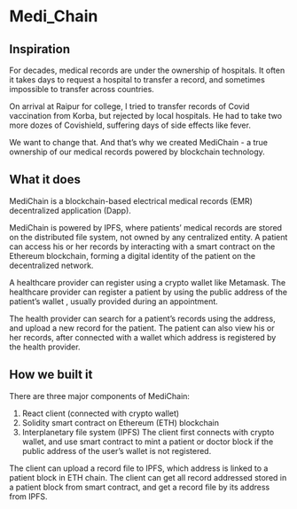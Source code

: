 ﻿# Medi_Chain
## Inspiration
For decades, medical records are under the ownership of hospitals. It often it takes days to request a hospital to transfer a record, and sometimes impossible to transfer across countries.

On arrival at Raipur for college, I tried to transfer records of Covid vaccination from Korba, but rejected by local hospitals. He had to take two more dozes of Covishield, suffering days of side effects like fever.

We want to change that. And that’s why we created MediChain - a true ownership of our medical records powered by blockchain technology.

## What it does
MediChain is a blockchain-based electrical medical records (EMR) decentralized application (Dapp).

MediChain is powered by IPFS, where patients’ medical records are stored on the distributed file system, not owned by any centralized entity. A patient can access his or her records by interacting with a smart contract on the Ethereum blockchain, forming a digital identity of the patient on the decentralized network.

A healthcare provider can register using a crypto wallet like Metamask. The healthcare provider can register a patient by using the public address of the patient’s wallet , usually provided during an appointment.

The health provider can search for a patient’s records using the address, and upload a new record for the patient. The patient can also view his or her records, after connected with a wallet which address is registered by the health provider.

## How we built it
There are three major components of MediChain:

1. React client (connected with crypto wallet)
2. Solidity smart contract on Ethereum (ETH) blockchain
3. Interplanetary file system (IPFS)
The client first connects with crypto wallet, and use smart contract to mint a patient or doctor block if the public address of the user’s wallet is not registered.

The client can upload a record file to IPFS, which address is linked to a patient block in ETH chain. The client can get all record addressed stored in a patient block from smart contract, and get a record file by its address from IPFS.
